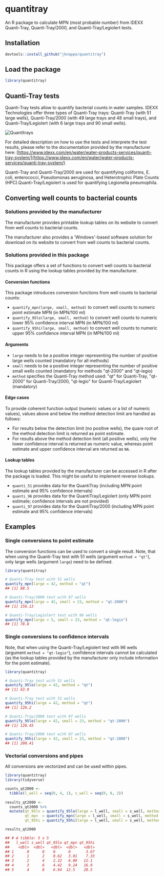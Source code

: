 # quantitray
An R package to calculate MPN (most probable number) from IDEXX Quanti-Tray, Quanti-Tray/2000, and Quanti-Tray/Legiolert tests.

## Installation

```r
devtools::install_github("jknappe/quantitray")
```

## Load the package

```r
library(quantitray)
```

## Quanti-Tray tests

Quanti-Tray tests allow to quantify bacterial counts in water samples. IDEXX Technologies offer three types of Quanti-Tray trays: Quanti-Tray (with 51 large wells), Quanti-Tray/2000 (with 49 large trays and 48 small trays), and Quanti-Tray/Legiolert (with 6 large trays and 90 small wells).

![Quantitrays](https://www.janknappe.com/quantitray/docs/quantitrays.png)

For detailed description on how to use the tests and interprete the test results, please refer to the documentation provided by the manufacturer here: [https://www.idexx.com/en/water/water-products-services/quanti-tray-system/](https://www.idexx.com/en/water/water-products-services/quanti-tray-system/)

Quanti-Tray and Quanti-Tray/2000 are used for quantifying coliforms, E. coli, enterococci, Pseudomonas aeruginosa, and Heterotrophic Plate Counts (HPC).Quanti-Tray/Legiolert is used for quantifying Legionella pneumophila.

## Converting well counts to bacterial counts

### Solutions provided by the manufacturer

The manufacturer provides printable lookup tables on its website to convert from well counts to bacterial counts.

The manufacturer also provides a 'Windows'-based software solution for download on its website to convert from well counts to bacterial counts.

### Solutions provided in this package

This package offers a set of functions to convert well counts to bacterial counts in R using the lookup tables provided by the manufacturer.

#### Conversion functions

This package introduces conversion functions from well counts to bacterial counts:

- `quantify_mpn(large, small, method)` to convert well counts to numeric point estimate MPN (in MPN/100 ml)
- `quantify_95lo(large, small, method)` to convert well counts to numeric lower 95% confidence interval MPN (in MPN/100 ml)
- `quantify_95hi(large, small, method)` to convert well counts to numeric upper 95% confidence interval MPN (in MPN/100 ml)

#### Arguments

- `large` needs to be a positive integer representing the number of positive large wells counted (mandatory for all methods)
- `small` needs to be a positive integer representing the number of positive small wells counted (mandatory for methods "qt-2000" and "qt-legio)
- `method` specifies the Quanti-Tray method used: "qt" for Quanti-Tray, "qt-2000" for Quanti-Tray/2000, "qt-legio" for Quanti-Tray/Legiolert (mandatory)

#### Edge cases

To provide coherent function output (numeric values or a list of numeric values), values above and below the method detection limit are handled as follows:
- For results below the detection limit (no positive wells), the quare root of the method detection limit is returned as point estimate.
- For results above the method detection limit (all positive wells), only the lower confidence interval is returned as numeric value, whereas point estimate and upper confidence interval are returned as `NA`.

#### Lookup tables

The lookup tables provided by the manufacturer can be accessed in R after the package is loaded. This might be useful to implement reverse lookups.

- `quanti_51` provides data for the QuantiTray (including MPN point estimate and 95% confidence intervals)
- `quanti_96` provides data for the QuantiTray/Legiolert (only MPN point estimate; confidence intervals are not provided)
- `quanti_97` provides data for the QuantiTray/2000 (including MPN point estimate and 95% confidence intervals)

## Examples

### Single conversions to point estimate

The conversion functions can be used to convert a single result. Note, that when using the Quanti-Tray test with 51 wells (argument `method = "qt"`), only large wells (argument `large`) need to be defined.

```r
library(quantitray)

# Quanti-Tray test with 51 wells
quantify_mpn(large = 42, method = "qt")
## [1] 88.5

# Quanti-Tray/2000 test with 97 wells
quantify_mpn(large = 42, small = 23, method = "qt-2000")
## [1] 156.13

# Quanti-Tray/Legiolert test with 96 wells
quantify_mpn(large = 5, small = 23, method = "qt-legio")
## [1] 78.8
```

### Single conversions to confidence intervals

Note, that when using the Quanti-Tray/Legiolert test with 96 wells (argument `method = "qt-legio"`), confidence intervals cannot be calculated (as the lookup tables provided by the manufacturer only include information for the point estimate).

```r
library(quantitray)

# Quanti-Tray test with 51 wells
quantify_95lo(large = 42, method = "qt")
## [1] 63.9

# Quanti-Tray test with 51 wells
quantify_95hi(large = 42, method = "qt")
## [1] 126.2

# Quanti-Tray/2000 test with 97 wells
quantify_95lo(large = 42, small = 23, method = "qt-2000")
## [1] 120.45

# Quanti-Tray/2000 test with 97 wells
quantify_95hi(large = 42, small = 23, method = "qt-2000")
## [1] 200.41
```

### Vectorial conversions and pipes

All conversions are vectorized and can be used within pipes.

```r
library(quantitray)
library(tidyverse)

counts_qt2000 <- 
  tibble(l_well = seq(0, 4, 1), s_well = seq(0, 8, 2))
  
results_qt2000 <-
  counts_qt2000 %>%
  mutate(qt_95lo = quantify_95lo(large = l_well, small = s_well, method = "qt-2000"),
         qt_mpn  = quantify_mpn(large = l_well, small = s_well, method = "qt-2000"),
         qt_95hi = quantify_95hi(large = l_well, small = s_well, method = "qt-2000"))

results_qt2000

## # A tibble: 5 x 5
##   l_well s_well qt_95lo qt_mpn qt_95hi
##    <dbl>  <dbl>   <dbl>  <dbl>   <dbl>
## 1      0      0    0      0       3.67
## 2      1      2    0.62   3.01    7.33
## 3      2      4    2.32   6.09   12.1 
## 4      3      6    4.42   9.24   16.9 
## 5      4      8    6.94  12.5    20.5 
```
